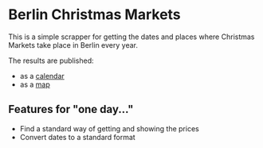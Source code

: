 # Berlin Christmas Markets

This is a simple scrapper for getting the dates and places where Christmas Markets take place in Berlin every year.

The results are published:
 - as a [calendar](https://docs.google.com/spreadsheets/d/1zH3Lu0bP_RZm5IHz_For1leEBxvPeHmANJ-k3fWGhHo/edit#gid=1921891559)
 - as a [map](https://www.google.com/maps/d/u/0/edit?mid=16QWtd4XufCZvubJmEVnNMHIpcMu2jog&usp=sharing)

## Features for "one day..."
- Find a standard way of getting and showing the prices
- Convert dates to a standard format